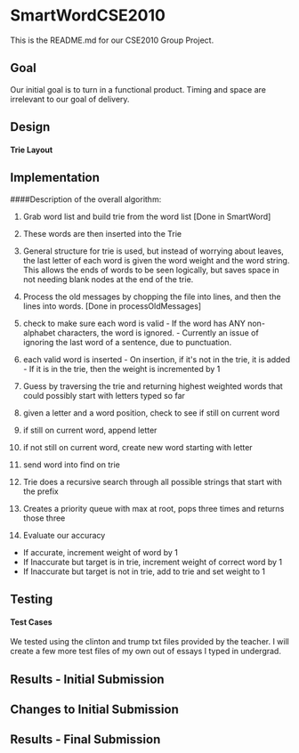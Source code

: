 # SmartWordCSE2010

This is the README.md for our CSE2010 Group Project.

## Goal

Our initial goal is to turn in a functional product.  Timing and space are irrelevant to our goal of delivery.

## Design

#### Trie Layout

## Implementation

####Description of the overall algorithm:

1. Grab word list and build trie from the word list [Done in SmartWord]
  1. These words are then inserted into the Trie
  2. General structure for trie is used, but instead of worrying about leaves, the last letter of each word is given the word weight and the word string. This allows the ends of words to be seen logically, but saves space in not needing blank nodes at the end of the trie.

2. Process the old messages by chopping the file into lines, and then the lines into words. [Done in processOldMessages]
  1.  check to make sure each word is valid
    - If the word has ANY non-alphabet characters, the word is ignored.
    - Currently an issue of ignoring the last word of a sentence, due to punctuation.
  2. each valid word is inserted
    - On insertion, if it's not in the trie, it is added
    - If it is in the trie, then the weight is incremented by 1

3. Guess by traversing the trie and returning highest weighted words that could possibly start with letters typed so far
  1. given a letter and a word position, check to see if still on current word
  2. if still on current word, append letter
  3. if not still on current word, create new word starting with letter
  4. send word into find on trie
  5. Trie does a recursive search through all possible strings that start with the prefix
  6. Creates a priority queue with max at root, pops three times and returns those three

4. Evaluate our accuracy
  - If accurate, increment weight of word by 1
  - If Inaccurate but target is in trie, increment weight of correct word by 1
  - If Inaccurate but target is not in trie, add to trie and set weight to 1

## Testing

#### Test Cases
We tested using the clinton and trump txt files provided by the teacher.  I will create a few more test files of my own out of essays I typed in undergrad.

## Results - Initial Submission

## Changes to Initial Submission

## Results - Final Submission
